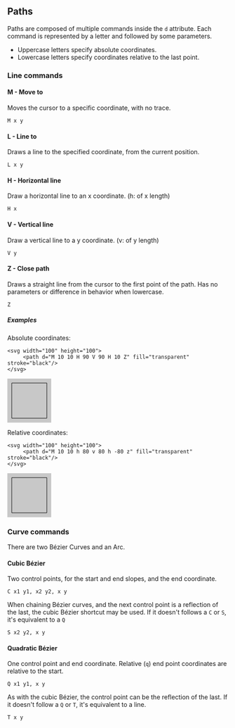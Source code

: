<!-- PREAMBLE -->
<style>
svg { background-color: rgb(200, 200, 200); }
</style>
<!-- PREAMBLE -->

## Paths
Paths are composed of multiple commands inside the `d` attribute.
Each command is represented by a letter and followed by some parameters.

- Uppercase letters specify absolute coordinates.
- Lowercase letters specify coordinates relative to the last point.

### Line commands

#### M - Move to
Moves the cursor to a specific coordinate, with no trace.
```
M x y
```

#### L - Line to
Draws a line to the specified coordinate, from the current position.
```
L x y
```

#### H - Horizontal line
Draw a horizontal line to an x coordinate. (h: of x length)
```
H x
```

#### V - Vertical line
Draw a vertical line to a y coordinate. (v: of y length)
```
V y
```

#### Z - Close path
Draws a straight line from the cursor to the first point of the path.
Has no parameters or difference in behavior when lowercase.
```
Z
```

##### Examples
Absolute coordinates:
```
<svg width="100" height="100">
     <path d="M 10 10 H 90 V 90 H 10 Z" fill="transparent" stroke="black"/>
</svg>
```
<svg width="100" height="100">
     <path d="M 10 10 H 90 V 90 H 10 Z" fill="transparent" stroke="black"/>
</svg>

Relative coordinates:
```
<svg width="100" height="100">
     <path d="M 10 10 h 80 v 80 h -80 z" fill="transparent" stroke="black"/>
</svg>
```
<svg width="100" height="100">
     <path d="M 10 10 h 80 v 80 h -80 z" fill="transparent" stroke="black"/>
</svg>

### Curve commands

There are two Bézier Curves and an Arc.

#### Cubic Bézier
Two control points, for the start and end slopes, and the end coordinate.
```
C x1 y1, x2 y2, x y
```

When chaining Bézier curves, and the next control point is a reflection of the
last, the cubic Bézier shortcut may be used. If it doesn't follows a `C` or `S`,
it's equivalent to a `Q`
```
S x2 y2, x y
```

#### Quadratic Bézier
One control point and end coordinate.
Relative (`q`) end point coordinates are relative to the start.
```
Q x1 y1, x y
```

As with the cubic Bézier, the control point can be the reflection of the last.
If it doesn't follow a `Q` or `T`, it's equivalent to a line.
```
T x y
```
